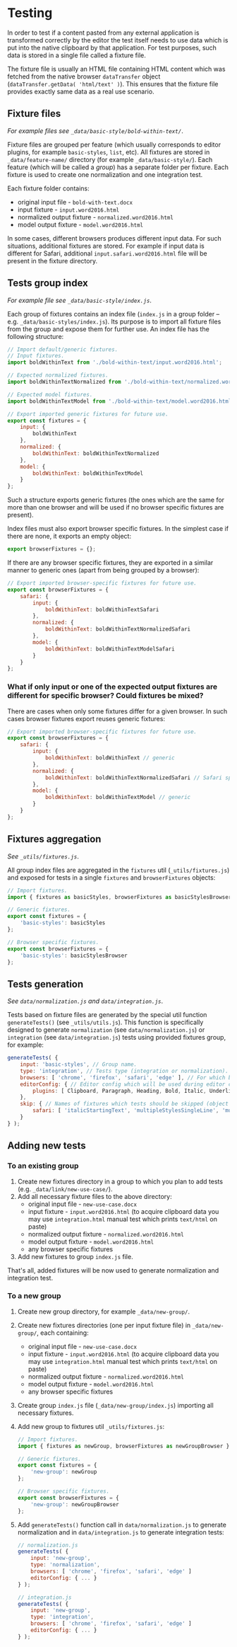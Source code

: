 # Testing

In order to test if a content pasted from any external application is transformed correctly by the editor the test itself needs to use data which is put into the native clipboard by that application. For test purposes, such data is stored in a single file called a fixture file.

The fixture file is usually an HTML file containing HTML content which was fetched from the native browser `dataTransfer` object (`dataTransfer.getData( 'html/text' )`). This ensures that the fixture file provides exactly same data as a real use scenario.

## Fixture files

_For example files see `_data/basic-style/bold-within-text/`_.

Fixture files are grouped per feature (which usually corresponds to editor plugins, for example `basic-styles`, `list`, etc). All fixtures are stored in `_data/feature-name/` directory (for example `_data/basic-style/`). Each feature (which will be called a *group*) has a separate folder per fixture. Each fixture is used to create one normalization and one integration test.

Each fixture folder contains:

- original input file - `bold-with-text.docx`
- input fixture - `input.word2016.html`
- normalized output fixture - `normalized.word2016.html`
- model output fixture - `model.word2016.html`

In some cases, different browsers produces different input data. For such situations, additional fixtures are stored. For example if input data is different for Safari, additional `input.safari.word2016.html` file will be present in the fixture directory.

## Tests group index

_For example file see `_data/basic-style/index.js`_.

Each group of fixtures contains an index file (`index.js` in a group folder – e.g. `_data/basic-styles/index.js`). Its purpose is to import all fixture files from the group and expose them for further use. An index file has the following structure:

```js
// Import default/generic fixtures.
// Input fixtures.
import boldWithinText from './bold-within-text/input.word2016.html';

// Expected normalized fixtures.
import boldWithinTextNormalized from './bold-within-text/normalized.word2016.html';

// Expected model fixtures.
import boldWithinTextModel from './bold-within-text/model.word2016.html';

// Export imported generic fixtures for future use.
export const fixtures = {
	input: {
		boldWithinText
	},
	normalized: {
		boldWithinText: boldWithinTextNormalized
	},
	model: {
		boldWithinText: boldWithinTextModel
	}
};
```

Such a structure exports generic fixtures (the ones which are the same for more than one browser and will be used if no browser specific fixtures are present).

Index files must also export browser specific fixtures. In the simplest case if there are none, it exports an empty object:

```js
export browserFixtures = {};
```

If there are any browser specific fixtures, they are exported in a similar manner to generic ones (apart from being grouped by a browser):

```js
// Export imported browser-specific fixtures for future use.
export const browserFixtures = {
	safari: {
		input: {
			boldWithinText: boldWithinTextSafari
		},
		normalized: {
			boldWithinText: boldWithinTextNormalizedSafari
		},
		model: {
			boldWithinText: boldWithinTextModelSafari
		}
	}
};
```

### What if only input or one of the expected output fixtures are different for specific browser? Could fixtures be mixed?

There are cases when only some fixtures differ for a given browser. In such cases browser fixtures export reuses generic fixtures:

```js
// Export imported browser-specific fixtures for future use.
export const browserFixtures = {
	safari: {
		input: {
			boldWithinText: boldWithinText // generic
		},
		normalized: {
			boldWithinText: boldWithinTextNormalizedSafari // Safari specific
		},
		model: {
			boldWithinText: boldWithinTextModel // generic
		}
	}
};
```

## Fixtures aggregation

_See `_utils/fixtures.js`_.

All group index files are aggregated in the `fixtures` util (`_utils/fixtures.js`) and exposed for tests in a single `fixtures` and `browserFixtures` objects:

```js
// Import fixtures.
import { fixtures as basicStyles, browserFixtures as basicStylesBrowser } from '../_data/basic-styles/index.js';

// Generic fixtures.
export const fixtures = {
	'basic-styles': basicStyles
};

// Browser specific fixtures.
export const browserFixtures = {
	'basic-styles': basicStylesBrowser
};
```

## Tests generation

_See `data/normalization.js` and `data/integration.js`_.

Tests based on fixture files are generated by the special util function `generateTests()` (see `_utils/utils.js`). This function is specifically designed to generate `normalization` (see `data/normalization.js`) or `integration` (see `data/integration.js`) tests using provided fixtures group, for example:

```js
generateTests( {
	input: 'basic-styles', // Group name.
	type: 'integration', // Tests type (integration or normalization).
	browsers: [ 'chrome', 'firefox', 'safari', 'edge' ], // For which browsers generate tests.
	editorConfig: { // Editor config which will be used during editor creation which is used in tests.
		plugins: [ Clipboard, Paragraph, Heading, Bold, Italic, Underline, Strikethrough, PasteFromOffice ]
	},
	skip: { // Names of fixtures which tests should be skipped (object `key` is the name of the browser for which to skip tests).
		safari: [ 'italicStartingText', 'multipleStylesSingleLine', 'multipleStylesMultiline' ] // Skip due to spacing issue (#13).
	}
} );
```

## Adding new tests

### To an existing group

1. Create new fixtures directory in a group to which you plan to add tests (e.g. `_data/link/new-use-case/`).
2. Add all necessary fixture files to the above directory:
	* original input file - `new-use-case.docx`
	* input fixture - `input.word2016.html` (to acquire clipboard data you may use `integration.html` manual test which prints `text/html` on paste)
	* normalized output fixture - `normalized.word2016.html`
	* model output fixture - `model.word2016.html`
	* any browser specific fixtures
3. Add new fixtures to group `index.js` file.

That's all, added fixtures will be now used to generate normalization and integration test.

### To a new group

1. Create new group directory, for example `_data/new-group/`.
2. Create new fixtures directories (one per input fixture file) in `_data/new-group/`, each containing:
	* original input file - `new-use-case.docx`
	* input fixture - `input.word2016.html` (to acquire clipboard data you may use `integration.html` manual test which prints `text/html` on paste)
	* normalized output fixture - `normalized.word2016.html`
	* model output fixture - `model.word2016.html`
	* any browser specific fixtures
3. Create group `index.js` file (`_data/new-group/index.js`) importing all necessary fixtures.
4. Add new group to fixtures util `_utils/fixtures.js`:

	```js
	// Import fixtures.
	import { fixtures as newGroup, browserFixtures as newGroupBrowser } from '../_data/new-group/index.js';

	// Generic fixtures.
	export const fixtures = {
		'new-group': newGroup
	};

	// Browser specific fixtures.
	export const browserFixtures = {
		'new-group': newGroupBrowser
	};
	```

5. Add `generateTests()` function call in `data/normalization.js` to generate normalization and in `data/integration.js` to generate integration tests:

	```js
	// normalization.js
	generateTests( {
		input: 'new-group',
		type: 'normalization',
		browsers: [ 'chrome', 'firefox', 'safari', 'edge' ]
		editorConfig: { ... }
	} );

	// integration.js
	generateTests( {
		input: 'new-group',
		type: 'integration',
		browsers: [ 'chrome', 'firefox', 'safari', 'edge' ]
		editorConfig: { ... }
	} );
	```
